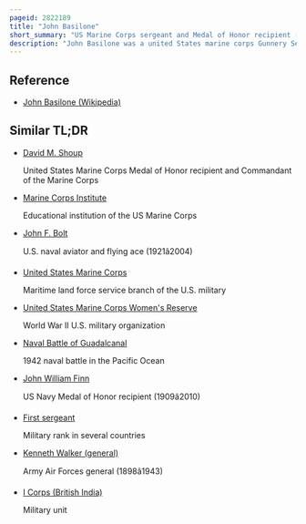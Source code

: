 ```yaml
---
pageid: 2822189
title: "John Basilone"
short_summary: "US Marine Corps sergeant and Medal of Honor recipient (1916–1945)"
description: "John Basilone was a united States marine corps Gunnery Sergeant who received the Medal of Honor for Actions during the Battle for henderson Field in guadalcanal and the navy Cross posthumously for extraordinary Heroism during the. He was the only Marine enlisted in World War Ii to receive both these Decorations."
---
```


## Reference

- [John Basilone (Wikipedia)](https://en.wikipedia.org/?curid=2822189)

## Similar TL;DR

- [David M. Shoup](/tldr/en/david-m-shoup)

  United States Marine Corps Medal of Honor recipient and Commandant of the Marine Corps

- [Marine Corps Institute](/tldr/en/marine-corps-institute)

  Educational institution of the US Marine Corps

- [John F. Bolt](/tldr/en/john-f-bolt)

  U.S. naval aviator and flying ace (1921â2004)

- [United States Marine Corps](/tldr/en/united-states-marine-corps)

  Maritime land force service branch of the U.S. military

- [United States Marine Corps Women's Reserve](/tldr/en/united-states-marine-corps-womens-reserve)

  World War II U.S. military organization

- [Naval Battle of Guadalcanal](/tldr/en/naval-battle-of-guadalcanal)

  1942 naval battle in the Pacific Ocean

- [John William Finn](/tldr/en/john-william-finn)

  US Navy Medal of Honor recipient (1909â2010)

- [First sergeant](/tldr/en/first-sergeant)

  Military rank in several countries

- [Kenneth Walker (general)](/tldr/en/kenneth-walker-general)

  Army Air Forces general (1898â1943)

- [I Corps (British India)](/tldr/en/i-corps-british-india)

  Military unit
